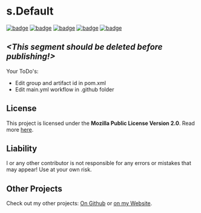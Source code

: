 # s.Default
[![badge](https://img.shields.io/github/license/scolastico-dev/s.Default)](https://github.com/scolastico-dev/s.Default/blob/main/LICENSE)
[![badge](https://img.shields.io/github/languages/code-size/scolastico-dev/s.Default)](#)
[![badge](https://img.shields.io/github/issues/scolastico-dev/s.Default)](https://github.com/scolastico-dev/s.Default/issues)
[![badge](https://img.shields.io/github/v/tag/scolastico-dev/s.Default?label=version)](https://github.com/scolastico-dev/s.Default/releases)
[![badge](https://github.com/scolastico-dev/s.Default/actions/workflows/main.yml/badge.svg)](https://github.com/scolastico-dev/s.Default/actions)

## *<This segment should be deleted before publishing!>*
Your ToDo's:
- Edit group and artifact id in pom.xml 
- Edit main.yml workflow in .github folder

## License
This project is licensed under the **Mozilla Public License Version 2.0**. Read more [here](https://www.mozilla.org/en-US/MPL/2.0/).

## Liability
I or any other contributor is not responsible for any errors or mistakes that may appear! Use at your own risk.

## Other Projects
Check out my other projects: [On Github](https://github.com/scolastico/) or [on my Website](https://scolasti.co/).
